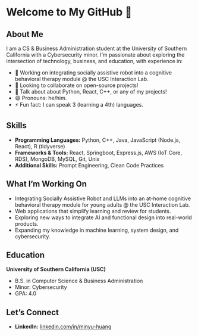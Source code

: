 # Welcome to My GitHub 👋


## About Me
I am a CS & Business Administration student at the University of Southern California with a Cybersecurity minor.  I’m passionate about exploring the intersection of technology, business, and education, with experience in:

- 🔭 Working on integrating socially assistive robot into a cognitive behavioral therapy module @ the USC Interaction Lab.
- 👯 Looking to collaborate on open-source projects!
- 💬 Talk about about Python, React, C++, or any of my projects!
- 😄 Pronouns: he/him.
- ⚡ Fun fact: I can speak 3 (learning a 4th) languages.

## Skills
- **Programming Languages:** Python, C++, Java, JavaScript (Node.js, React), R (tidyverse) 
- **Frameworks & Tools:** React, Springboot, Express.js, AWS (IoT Core, RDS), MongoDB, MySQL, Git, Unix
- **Additional Skills:** Prompt Engineering, Clean Code Practices 


## What I’m Working On
- Integrating Socially Assistive Robot and LLMs into an at-home cognitive behavioral therapy module for young adults @ the USC Interaction Lab.
- Web applications that simplify learning and review for students.
- Exploring new ways to integrate AI and functional design into real-world products.
- Expanding my knowledge in machine learning, system design, and cybersecurity.

## Education
**University of Southern California (USC)**  
- B.S. in Computer Science & Business Administration
- Minor: Cybersecurity
- GPA: 4.0  


## Let’s Connect
- **LinkedIn:** [linkedin.com/in/minyu-huang](#)  
